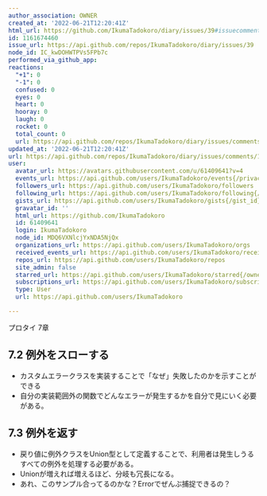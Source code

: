 ```yaml
---
author_association: OWNER
created_at: '2022-06-21T12:20:41Z'
html_url: https://github.com/IkumaTadokoro/diary/issues/39#issuecomment-1161674460
id: 1161674460
issue_url: https://api.github.com/repos/IkumaTadokoro/diary/issues/39
node_id: IC_kwDOHWTPVs5FPb7c
performed_via_github_app: 
reactions:
  "+1": 0
  "-1": 0
  confused: 0
  eyes: 0
  heart: 0
  hooray: 0
  laugh: 0
  rocket: 0
  total_count: 0
  url: https://api.github.com/repos/IkumaTadokoro/diary/issues/comments/1161674460/reactions
updated_at: '2022-06-21T12:20:41Z'
url: https://api.github.com/repos/IkumaTadokoro/diary/issues/comments/1161674460
user:
  avatar_url: https://avatars.githubusercontent.com/u/61409641?v=4
  events_url: https://api.github.com/users/IkumaTadokoro/events{/privacy}
  followers_url: https://api.github.com/users/IkumaTadokoro/followers
  following_url: https://api.github.com/users/IkumaTadokoro/following{/other_user}
  gists_url: https://api.github.com/users/IkumaTadokoro/gists{/gist_id}
  gravatar_id: ''
  html_url: https://github.com/IkumaTadokoro
  id: 61409641
  login: IkumaTadokoro
  node_id: MDQ6VXNlcjYxNDA5NjQx
  organizations_url: https://api.github.com/users/IkumaTadokoro/orgs
  received_events_url: https://api.github.com/users/IkumaTadokoro/received_events
  repos_url: https://api.github.com/users/IkumaTadokoro/repos
  site_admin: false
  starred_url: https://api.github.com/users/IkumaTadokoro/starred{/owner}{/repo}
  subscriptions_url: https://api.github.com/users/IkumaTadokoro/subscriptions
  type: User
  url: https://api.github.com/users/IkumaTadokoro

---
```

プロタイ 7章

## 7.2 例外をスローする

- カスタムエラークラスを実装することで「なぜ」失敗したのかを示すことができる
- 自分の実装範囲外の関数でどんなエラーが発生するかを自分で見にいく必要がある。

## 7.3 例外を返す

- 戻り値に例外クラスをUnion型として定義することで、利用者は発生しうるすべての例外を処理する必要がある。
- Unionが増えれば増えるほど、分岐も冗長になる。
- あれ、このサンプル合ってるのかな？Errorでぜんぶ捕捉できるの？
